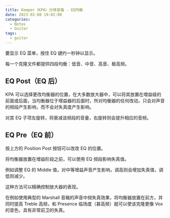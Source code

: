 ```yaml
---
title: Kemper（KPA）分体音箱 - EQ均衡
date: 2023-02-08 19:02:00
categories:
  - Notes
  - Guitar
tags:
  - guitar
---
```



要显示 EQ 菜单，按住 EQ 键约一秒钟以显示。

<hairy-image style="max-width: 1200px" src="https://pic.imgdb.cn/item/63e393d14757feff3382255c.jpg" />

每一个克隆文件都提供四段均衡：低音、中音、高音、极高频。


## EQ Post（EQ 后）

KPA 可以选择更改均衡器的位置，在大多数放大器中，可以将其放置在增益级的前面或后面，当均衡器位于增益器的后面时，所对均衡器的任何改动，只会对声音的频段产生影响，而不会对失真度产生影响。

<hairy-image style="max-width: 1200px" src="https://pic.imgdb.cn/item/63e395214757feff33845445.jpg" />

对其 EQ 子项左旋转，将衰减该频段的音量，右旋转则会提升相应的音频。
<!-- more -->
## EQ Pre（EQ 前）

按上方的 Position Post 按钮可以改改 EQ 的位置。

<hairy-image style="max-width: 1200px" src="https://pic.imgdb.cn/item/63e3956b4757feff3384c936.jpg" />

将均衡器放置在增益阶段之前，可以使用 EQ 频段影响失真值。

例如调整 EQ 的 Middle 值，对中等增益声音产生影响，调高则会增加失真值，调低则减少。

这种方法可以精确控制放大器的表现。

在例如使用典型的 Marshall 音箱的声音中频失真效果，将均衡器放置在前方，并同时提高 Treble 高频，和 Presence 临场度（甚高频）就可以使该克隆更像 Vox 的音色，具有非常前卫的失真。